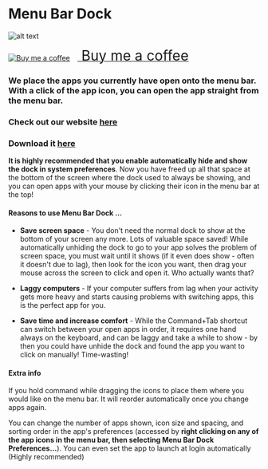 # Menu Bar Dock

![alt text](https://static.wixstatic.com/media/24cc30_5f813cf2d15848988a113753677d2376~mv2.png/v1/fill/w_1624,h_56,al_c,lg_1,q_90/menubardock.webp)

<link href="https://fonts.googleapis.com/css?family=Cookie" rel="stylesheet"><a class="bmc-button" target="_blank" href="https://www.buymeacoffee.com/ETGgames"><img src="https://cdn.buymeacoffee.com/buttons/bmc-new-btn-logo.svg" alt="Buy me a coffee"><span style="margin-left:15px;font-size:28px !important;"> Buy me a coffee</span></a>

### We place the apps you currently have open onto the menu bar. With a click of the app icon, you can open the app straight from the menu bar.

### Check out our website [here](https://www.etggames.com/menu-bar-dock)

### Download it [here](http://bit.ly/2ZxNevx)

**It is highly recommended that you enable automatically hide and show the dock in system preferences**. Now you have freed up all that space at the bottom of the screen where the dock used to always be showing, and you can open apps with your mouse by clicking their icon in the menu bar at the top!

#### Reasons to use Menu Bar Dock ...

- **Save screen space** - You don't need the normal dock to show at the bottom of your screen any more. Lots of valuable space saved! While automatically unhiding the dock to go to your app solves the problem of screen space, you must wait until it shows (if it even does show - often it doesn't due to lag), then look for the icon you want, then drag your mouse across the screen to click and open it. Who actually wants that?

- **Laggy computers** - If your computer suffers from lag when your activity gets more heavy and starts causing problems with switching apps, this is the perfect app for you.

- **Save time and increase comfort** - While the Command+Tab shortcut can switch between your open apps in order, it requires one hand always on the keyboard, and can be laggy and take a while to show - by then you could have unhide the dock and found the app you want to click on manually! Time-wasting!

#### Extra info

If you hold command while dragging the icons to place them where you would like on the menu bar. It will reorder automatically once you change apps again.

You can change the number of apps shown, icon size and spacing, and sorting order in the app's preferences (accessed by **right clicking on any of the app icons in the menu bar, then selecting Menu Bar Dock Preferences...**). You can even set the app to launch at login automatically (Highly recommended)
